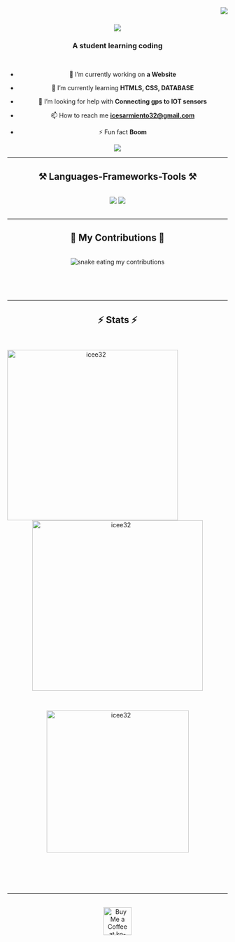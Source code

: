 <img align="right" src="https://visitor-badge.laobi.icu/badge?page_id=icee32.icee32" />

<h1 align="center">
    <img src="https://readme-typing-svg.herokuapp.com/?font=Righteous&size=35&center=true&vCenter=true&width=500&height=70&duration=4000&lines=🧊+Welcome+🧊;+I'm+Ice!;" />
</h1>

<h3 align="center">A student learning coding</h3>

<br/>

<div align="center">
 
- 🔭 I’m currently working on **a Website**
 
- 🌱 I’m currently learning **HTMLS, CSS, DATABASE**

- 🤝 I’m looking for help with **Connecting gps to IOT sensors**

- 📫 How to reach me **icesarmiento32@gmail.com**

- ⚡ Fun fact **Boom**

 </div>
 
<div align="center"> 
  <a href="mailto:ice.sarmiento.icesarmiento32@gmail.com">
    <img src="https://img.shields.io/badge/Gmail-333333?style=for-the-badge&logo=gmail&logoColor=red" />
  </a>
</div>

 <hr/>
 
<h2 align="center">⚒️ Languages-Frameworks-Tools ⚒️</h2>
<br/>
<div align="center">
    <img src="https://skillicons.dev/icons?i=illustrator,photoshop,premiere,c#,html,css,vscode,github,figma," />
    <img src="https://skillicons.dev/icons?i=php,python,javascript,c,java,mysql,dotnet,arduino,visualstudio" /><br>
</div>

<br/>
<hr/>

<div align="center">
  <h2>🐍 My Contributions 🐍</h2>
  <br>
  <img alt="snake eating my contributions" src="https://raw.githubusercontent.com/icee32/icee32/output/github-contribution-grid-snake.svg" />
  
  <br/><br/><br/>
</div>

<hr/>

<h2 align="center">⚡ Stats ⚡</h2>
<br>
<div align=center>
  <p><img width=390 align="left" src="https://github-readme-stats.vercel.app/api/top-langs?username=icee32&show_icons=true&theme=dark&text_color=20d934&locale=en&layout=compact" alt="icee32" /></p>
  <p>&nbsp;<img width=390 align="center" src="https://github-readme-stats.vercel.app/api?username=icee32&show_icons=true&theme=dark&text_color=20e334&locale=en" alt="icee32" /></p>
  <br/>
  <p><img width=325 align="center" src="https://github-readme-streak-stats.herokuapp.com/?user=icee32&theme=dark" alt="icee32" /></p>
  <br/>
</div>

<br/><br/>

<hr/>

<br/>

<div align="center">
<a href='https://ko-fi.com/V7V4RAK9C' target='_blank'><img height='64' style='border:0px;height:64px;' src='https://storage.ko-fi.com/cdn/kofi1.png?v=3' border='0' alt='Buy Me a Coffee at ko-fi.com' /></a>
</div>

<br/>
